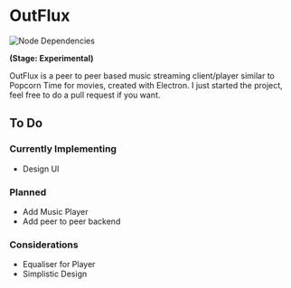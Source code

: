 # OutFlux
![Node Dependencies](https://david-dm.org/sauravyash/outflux.svg)

**(Stage: Experimental)**

OutFlux is a peer to peer based music streaming client/player similar to Popcorn Time for movies, created with Electron. I just started the project, feel free to do a pull request if you want.

## To Do
### Currently Implementing
- Design UI
### Planned

- Add Music Player
- Add peer to peer backend

### Considerations
- Equaliser for Player
- Simplistic Design

